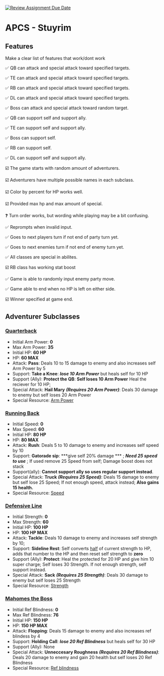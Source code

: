 [![Review Assignment Due Date](https://classroom.github.com/assets/deadline-readme-button-22041afd0340ce965d47ae6ef1cefeee28c7c493a6346c4f15d667ab976d596c.svg)](https://classroom.github.com/a/KprAwj1n)
# APCS - Stuyrim

## Features

Make a clear list of features that work/dont work

:white_check_mark: QB can attack and special attack toward specified targets.

:white_check_mark: TE can attack and special attack toward specified targets.

:white_check_mark: RB can attack and special attack toward specified targets.

:white_check_mark: DL can attack and special attack toward specified targets.

:white_check_mark: Boss can attack and special attack toward random target.

:white_check_mark: QB can support self and support ally.

:white_check_mark: TE can support self and support ally.

:white_check_mark: Boss can support self.

:white_check_mark: RB can support self.

:white_check_mark: DL can support self and support ally.

:ballot_box_with_check: The game starts with random amount of adventurers.

:ballot_box_with_check: Adventurers have multiple possible names in each subclass.

:ballot_box_with_check: Color by percent for HP works well.

:ballot_box_with_check: Provided max hp and max amount of special.

:question: Turn order works, but wording while playing may be a bit confusing.

:white_check_mark: Reprompts when invalid input.

:white_check_mark: Goes to next players turn if not end of party turn yet.

:white_check_mark: Goes to next enemies turn if not end of enemy turn yet.

:white_check_mark: All classes are special in abilites.

:ballot_box_with_check: RB class has working stat boost

:white_check_mark: Game is able to randomly input enemy party move.

:white_check_mark: Game able to end when no HP is left on either side.

:ballot_box_with_check: Winner specified at game end.


## Adventurer Subclasses

### <ins>Quarterback</ins>
- Initial Arm Power: **0**
- Max Arm Power: **35**
- Initial HP: **60 HP**
- HP: **60 MAX**
- Attack: **Pass**: Deals 10 to 15 damage to enemy and also increases self Arm Power by 5
- Support: **Take a Knee**: ***lose 10 Arm Power*** but heals self for 10 HP
- Support (Ally): **Protect the QB**: **Self loses 10 Arm Power** Heal the reciever for 10 HP;
- Special Attack: **Hail Mary** ***(Requires 20 Arm Power)***: Deals 30 damage to enemy but self loses 20 Arm Power
- Special Resource: <ins>Arm Power</ins>
### <ins>Running Back</ins>
- Initial Speed: **0**
- Max Speed: **60**
- Initial HP: **80 HP**
- HP: **80 MAX**
- Attack: **Rush**: Deals 5 to 10 damage to enemy and increases self speed by 10
- Support: **Gatorade sip**: ***give self 20% damage *** ; ***Need 25 speed to use*** ; If used remove 25 Speed from self; Damage boost does not stack
- Support(ally): **Cannot support ally so uses regular support instead**.
- Special Attack: **Truck** ***(Requires 25 Speed)***: Deals 15 damage to enemy but self lose 25 Speed; If not enough speed, attack instead; **Also gains 15 health.**
- Special Resource: <ins>Speed</ins>
### <ins>Defensive Line</ins>
- Initial Strength: **0**
- Max Strength: **60**
- Initial HP: **100 HP**
- HP: **100 HP MAX**
- Attack: **Tackle**: Deals 10 damage to enemy and increases self strength by 10;
- Support: **Sideline Rest**: Self converts <ins>half</ins> of current strength to HP, adds that number to the HP and then reset self strength to **zero**
- Support (Ally): **Protect**: Heal the protected for 20 HP and give him 10 super charge; Self loses 30 Strength. If not enough strength, self support instead.
- Special Attack:  **Sack** ***(Requires 25 Strength)***: Deals 30 damage to enemy but self loses 25 Strength
- Special Resource: <ins>Strength</ins>
### <ins>Mahomes the Boss</ins>
- Initial Ref Blindness: **0**
- Max Ref Blindness: **76**
- Initial HP: **150 HP**
- HP: **150 HP MAX**
- Attack: **Flopping**: Deals 15 damage to enemy and also increases ref blindess by 4
- Support: **Holding Call**: ***lose 20 Ref Blindness*** but heals self for 30 HP
- Support (Ally): None
- Special Attack: **Unneccesary Roughness** ***(Requires 20 Ref Blindness)***: Deals 20 damage to enemy and gain 20 health but self loses 20 Ref Blindness
- Special Resource: <ins>Ref blindness</ins>
